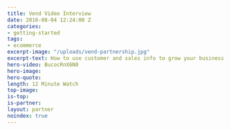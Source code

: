 ```yaml
---
title: Vend Video Interview
date: 2016-08-04 12:24:00 Z
categories:
- getting-started
tags:
- ecommerce
excerpt-image: "/uploads/vend-partnership.jpg"
excerpt-text: How to use customer and sales info to grow your business
hero-video: BucocRnX6N0
hero-image: 
hero-quote: 
length: 12 Minute Watch
top-image: 
is-top: 
is-partner: 
layout: partner
noindex: true
---
```


